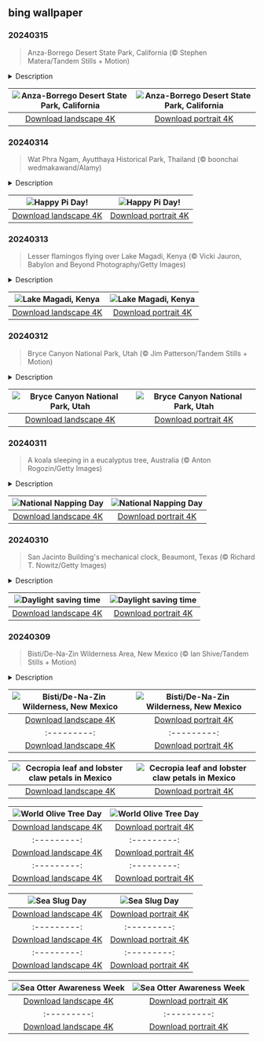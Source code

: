 ## bing wallpaper

### 20240315

> Anza-Borrego Desert State Park, California (© Stephen Matera/Tandem Stills + Motion)

<details>
<summary>Description</summary>

> The first day of spring may be just days away, but the season's wildflowers at California's largest state park—Anza-Borrego Desert State Park—are already here to say hello! Every spring, this barren desert floor undergoes a dramatic makeover. Flowers like heliotrope, brittlebush, and desert dandelion burst into a riot of bloom, creating a spectacle of color. For those seeking a more adventurous experience, this park has a lot to offer—from the mountains of the Peninsular Ranges and cactus-studded hills to slot canyons, badlands, and natural palm oases. In addition, as a designated International Dark Sky Park, it is an exceptional spot for stargazing. Beyond its natural wonders, the park, spanning over 600,000 acres, is also home to a rich cultural and historical legacy, including ancient pictographs, or rock paintings, from the Native American tribes that once lived here.
> 
> 
> 
> 

</details>

| ![Anza-Borrego Desert State Park, California](https://cn.bing.com/th?id=OHR.AnzaBorregoBloom_EN-US1951730180_UHD.jpg&pid=hp&w=400&h=224&rs=1&c=4) | ![Anza-Borrego Desert State Park, California](https://cn.bing.com/th?id=OHR.AnzaBorregoBloom_EN-US1951730180_1080x1920.jpg&pid=hp&w=155&h=315&rs=1&c=4) |
|:---------:|:---------:|
| [Download landscape 4K](https://cn.bing.com/th?id=OHR.AnzaBorregoBloom_EN-US1951730180_UHD.jpg) | [Download portrait 4K](https://cn.bing.com/th?id=OHR.AnzaBorregoBloom_EN-US1951730180_1080x1920.jpg) |

### 20240314

> Wat Phra Ngam, Ayutthaya Historical Park, Thailand (© boonchai wedmakawand/Alamy)

<details>
<summary>Description</summary>

> They say the only constant in life is change. In mathematics, however, there are many constants and today, we're celebrating perhaps the most famous of them all: pi. Represented by the symbol π, this tasty-sounding number is the ratio of a circle's circumference to its diameter, approximately 3.14159. Every March 14, mathematics fans across the world get baking to mark Pi Day with a pie. It began in 1988, when physicist Larry Shaw connected the date (3/14) with the first three digits of π. Today, mathematicians and enthusiasts celebrate Pi Day with pie eating and pi reciting. Did you know that when your clock strikes 1:59 today, you will be three decimal places closer to the real value of pi? Pi is everywhere, even in nature. Pictured here is a bodhi tree which has grown over an arch into the shape of the pi symbol at Wat Phra Ngam, a temple in Ayutthaya, Thailand. Whether you're a math geek or just in it for the treats, Pi Day is for everyone to enjoy!
> 
> 
> 
> 

</details>

| ![Happy Pi Day!](https://cn.bing.com/th?id=OHR.AyutthayaTree_EN-US1871119120_UHD.jpg&pid=hp&w=400&h=224&rs=1&c=4) | ![Happy Pi Day!](https://cn.bing.com/th?id=OHR.AyutthayaTree_EN-US1871119120_1080x1920.jpg&pid=hp&w=155&h=315&rs=1&c=4) |
|:---------:|:---------:|
| [Download landscape 4K](https://cn.bing.com/th?id=OHR.AyutthayaTree_EN-US1871119120_UHD.jpg) | [Download portrait 4K](https://cn.bing.com/th?id=OHR.AyutthayaTree_EN-US1871119120_1080x1920.jpg) |

### 20240313

> Lesser flamingos flying over Lake Magadi, Kenya (© Vicki Jauron, Babylon and Beyond Photography/Getty Images)

<details>
<summary>Description</summary>

> What an unearthly view! This aerial photograph shows a flamboyance of lesser flamingos against the backdrop of Lake Magadi in Kenya. The lesser flamingo is one of six species of flamingo, a bird known for its vibrant pink plumage and distinctive feeding behavior. They use their specialized beaks to filter algae near the water's surface and are often found in African soda lakes like Lake Magadi, which are brimming with cyanobacteria and algae for them to eat. The spectacle of thousands of these avian wonders congregating at the lake reveals the importance of these unique ecosystems.
> 
> 
> 
> 

</details>

| ![Lake Magadi, Kenya](https://cn.bing.com/th?id=OHR.MagadiFlamingos_EN-US1720896379_UHD.jpg&pid=hp&w=400&h=224&rs=1&c=4) | ![Lake Magadi, Kenya](https://cn.bing.com/th?id=OHR.MagadiFlamingos_EN-US1720896379_1080x1920.jpg&pid=hp&w=155&h=315&rs=1&c=4) |
|:---------:|:---------:|
| [Download landscape 4K](https://cn.bing.com/th?id=OHR.MagadiFlamingos_EN-US1720896379_UHD.jpg) | [Download portrait 4K](https://cn.bing.com/th?id=OHR.MagadiFlamingos_EN-US1720896379_1080x1920.jpg) |

### 20240312

> Bryce Canyon National Park, Utah (© Jim Patterson/Tandem Stills + Motion)

<details>
<summary>Description</summary>

> These fascinating red hoodoos of Bryce Canyon National Park in Utah are best explored on foot! The park's hiking trails guide you among the world's largest collection of hoodoos, which are rock spires formed by erosion. The horseshoe-shaped natural amphitheaters create a surreal landscape that changes with the play of sunlight. The area was initially inhabited by Native American tribes, including the Paiute people. Although there is no evidence of them having lived there permanently, Paiute Indians used the Paunsaugunt Plateau for seasonal hunting and gathering. Designated a national park in 1928, Bryce Canyon is dotted with several viewpoints like Inspiration Point, Yovimpa Point, and Rainbow Point, which offer panoramic vistas of the surrounding topography.
> 
> 
> 
> 

</details>

| ![Bryce Canyon National Park, Utah](https://cn.bing.com/th?id=OHR.BryceSnow_EN-US1471442313_UHD.jpg&pid=hp&w=400&h=224&rs=1&c=4) | ![Bryce Canyon National Park, Utah](https://cn.bing.com/th?id=OHR.BryceSnow_EN-US1471442313_1080x1920.jpg&pid=hp&w=155&h=315&rs=1&c=4) |
|:---------:|:---------:|
| [Download landscape 4K](https://cn.bing.com/th?id=OHR.BryceSnow_EN-US1471442313_UHD.jpg) | [Download portrait 4K](https://cn.bing.com/th?id=OHR.BryceSnow_EN-US1471442313_1080x1920.jpg) |

### 20240311

> A koala sleeping in a eucalyptus tree, Australia (© Anton Rogozin/Getty Images)

<details>
<summary>Description</summary>

> Feeling sluggish from the effects of daylight saving time? Don't worry, National Napping Day has you covered! This holiday, introduced in 1999 by Boston University professor William Anthony and his wife, Camille, promotes naps and their short-term benefits to mental alertness. Take a cue from today's image; this sleepy koala may inspire you to catch some Z's. These adorable Australian marsupials can sleep up to 20 hours a day, which helps them conserve the little energy they get from their eucalyptus-based diet. Koalas move slowly when awake, spend most of their time tucked into nooks in trees, and have a lower body temperature than other animals of their size. Let's find some time today to sneak off to a peaceful spot to experience the benefits of Napping Day.
> 
> 
> 
> 

</details>

| ![National Napping Day](https://cn.bing.com/th?id=OHR.SleepyKoala_EN-US1399776436_UHD.jpg&pid=hp&w=400&h=224&rs=1&c=4) | ![National Napping Day](https://cn.bing.com/th?id=OHR.SleepyKoala_EN-US1399776436_1080x1920.jpg&pid=hp&w=155&h=315&rs=1&c=4) |
|:---------:|:---------:|
| [Download landscape 4K](https://cn.bing.com/th?id=OHR.SleepyKoala_EN-US1399776436_UHD.jpg) | [Download portrait 4K](https://cn.bing.com/th?id=OHR.SleepyKoala_EN-US1399776436_1080x1920.jpg) |

### 20240310

> San Jacinto Building's mechanical clock, Beaumont, Texas (© Richard T. Nowitz/Getty Images)

<details>
<summary>Description</summary>

> Time is of the essence today: The second Sunday of March marks the start of daylight saving time. At 2 AM the clocks sprang forward one hour, meaning there will be an extra hour of daylight this evening. While Benjamin Franklin is often credited with inventing daylight saving, the first real proposal for changing the clocks came in 1895 from New Zealand entomologist George Hudson, who valued having more daylight so he could collect insects after work.
> 
> Daylight saving is now observed in about 70 countries around the world, with many places adjusting their clocks in March. The clock in today's image is in the San Jacinto Building in Beaumont, Texas, which was built in the 1920s. Each clock dial is 17 feet in diameter, so it must be quite a job to put the time forward for daylight saving!
> 
> 

</details>

| ![Daylight saving time](https://cn.bing.com/th?id=OHR.BeaumontClock_EN-US1267001824_UHD.jpg&pid=hp&w=400&h=224&rs=1&c=4) | ![Daylight saving time](https://cn.bing.com/th?id=OHR.BeaumontClock_EN-US1267001824_1080x1920.jpg&pid=hp&w=155&h=315&rs=1&c=4) |
|:---------:|:---------:|
| [Download landscape 4K](https://cn.bing.com/th?id=OHR.BeaumontClock_EN-US1267001824_UHD.jpg) | [Download portrait 4K](https://cn.bing.com/th?id=OHR.BeaumontClock_EN-US1267001824_1080x1920.jpg) |

### 20240309

> Bisti/De-Na-Zin Wilderness Area, New Mexico (© Ian Shive/Tandem Stills + Motion)

<details>
<summary>Description</summary>

> Time is the great transformer, changing the world and all of us. For instance, this New Mexico badland—the Bisti/De-Na-Zin Wilderness—was once a lush, tropical forest. Nearly 70 million years ago, instead of twisted terrains and towering spires, this place was home to an array of Late Cretaceous dinosaurs, including armored Ankylosaurs, duck-billed Hadrosaurs, and mighty Tyrannosaurs. Today, the area is filled with wonders of a different kind, rock formations that look more like sculptures than natural phenomena. Bisti/De-Na-Zin is named after Navajo words: Bisti means 'among the adobe formations,' and De-Na-Zin means 'standing crane,' a reference to nearby rock carvings of the bird. Visitors to the Four Corners region shouldn't miss out on this otherworldly landscape of shale and sandstone.
> 
> 
> 
> 

</details>

| ![Bisti/De-Na-Zin Wilderness, New Mexico](https://cn.bing.com/th?id=OHR.BistiBlue_EN-US1090853434_UHD.jpg&pid=hp&w=400&h=224&rs=1&c=4) | ![Bisti/De-Na-Zin Wilderness, New Mexico](https://cn.bing.com/th?id=OHR.BistiBlue_EN-US1090853434_1080x1920.jpg&pid=hp&w=155&h=315&rs=1&c=4) |
|:---------:|:---------:|
| [Download landscape 4K](https://cn.bing.com/th?id=OHR.BistiBlue_EN-US1090853434_UHD.jpg) | [Download portrait 4K](https://cn.bing.com/th?id=OHR.BistiBlue_EN-US1090853434_1080x1920.jpg) |WrightSculpture_EN-US2897504160_1080x1920.jpg) |) |.jpg) | [Download portrait 4K](https://cn.bing.com/th?id=OHR.HaghartsinMonastery_EN-US2523109486_1080x1920.jpg) |g.com/th?id=OHR.PeakDistrictNP_EN-US8094447567_1080x1920.jpg) |rait 4K](https://cn.bing.com/th?id=OHR.MarignyBeads_ZH-CN9346804869_1080x1920.jpg) |K](https://cn.bing.com/th?id=OHR.DeathValleySalt_EN-US1068737086_1080x1920.jpg) |N-US0948108910_1080x1920.jpg) |ing.com/th?id=OHR.EagleTree_EN-US8588984234_1080x1920.jpg) |d portrait 4K](https://cn.bing.com/th?id=OHR.SurfSanDiego_EN-US0761983664_1080x1920.jpg) |?id=OHR.CormorantBridge_EN-US1902862286_1080x1920.jpg) |om/th?id=OHR.AmericanWetlands_EN-US1844827155_1080x1920.jpg&pid=hp&w=155&h=315&rs=1&c=4) |
|:---------:|:---------:|
| [Download landscape 4K](https://cn.bing.com/th?id=OHR.AmericanWetlands_EN-US1844827155_UHD.jpg) | [Download portrait 4K](https://cn.bing.com/th?id=OHR.AmericanWetlands_EN-US1844827155_1080x1920.jpg) |9784_UHD.jpg) | [Download portrait 4K](https://cn.bing.com/th?id=OHR.RedPlanetDay_EN-US9693219784_1080x1920.jpg) |r claw is often cultivated as an ornamental plant for tropical gardens. Gardeners looking to attract birds love the Heliconia because its plentiful nectar draws hummingbirds to its downward-facing flowers. Those same flowers have special recognition in Bolivia as 'patujú,' the national flower, which appears on one of the country's flags.
> 
> 

</details>

| ![Cecropia leaf and lobster claw petals in Mexico](https://cn.bing.com/th?id=OHR.Cecropia_EN-US9602789937_UHD.jpg&pid=hp&w=400&h=224&rs=1&c=4) | ![Cecropia leaf and lobster claw petals in Mexico](https://cn.bing.com/th?id=OHR.Cecropia_EN-US9602789937_1080x1920.jpg&pid=hp&w=155&h=315&rs=1&c=4) |
|:---------:|:---------:|
| [Download landscape 4K](https://cn.bing.com/th?id=OHR.Cecropia_EN-US9602789937_UHD.jpg) | [Download portrait 4K](https://cn.bing.com/th?id=OHR.Cecropia_EN-US9602789937_1080x1920.jpg) |though olive trees do not grow very tall, usually no more than 30 feet, they live a very long time. One of the oldest known trees in the world, in Portugal, is believed to be 3,350 years old. Many live for millennia, their trunks growing thick and gnarled, and their branches bearing fruit century after century. As civilizations rise and fall around them, these hardy trees remain resilient and steadfast.
> 
> 

</details>

| ![World Olive Tree Day](https://cn.bing.com/th?id=OHR.OliveTreeDay_EN-US9460125670_UHD.jpg&pid=hp&w=400&h=224&rs=1&c=4) | ![World Olive Tree Day](https://cn.bing.com/th?id=OHR.OliveTreeDay_EN-US9460125670_1080x1920.jpg&pid=hp&w=155&h=315&rs=1&c=4) |
|:---------:|:---------:|
| [Download landscape 4K](https://cn.bing.com/th?id=OHR.OliveTreeDay_EN-US9460125670_UHD.jpg) | [Download portrait 4K](https://cn.bing.com/th?id=OHR.OliveTreeDay_EN-US9460125670_1080x1920.jpg) |pid=hp&w=155&h=315&rs=1&c=4) |
|:---------:|:---------:|
| [Download landscape 4K](https://cn.bing.com/th?id=OHR.MonksMound_EN-US9323884241_UHD.jpg) | [Download portrait 4K](https://cn.bing.com/th?id=OHR.MonksMound_EN-US9323884241_1080x1920.jpg) |](https://cn.bing.com/th?id=OHR.Calacas_EN-US6430903741_UHD.jpg) | [Download portrait 4K](https://cn.bing.com/th?id=OHR.Calacas_EN-US6430903741_1080x1920.jpg) |.com/th?id=OHR.SealRiver_EN-US6267835630_1080x1920.jpg&pid=hp&w=155&h=315&rs=1&c=4) |
|:---------:|:---------:|
| [Download landscape 4K](https://cn.bing.com/th?id=OHR.SealRiver_EN-US6267835630_UHD.jpg) | [Download portrait 4K](https://cn.bing.com/th?id=OHR.SealRiver_EN-US6267835630_1080x1920.jpg) |e a more fitting name. Someone call Terry.
> 
> 

</details>

| ![Sea Slug Day](https://cn.bing.com/th?id=OHR.SeaAngel_EN-US5531672696_UHD.jpg&pid=hp&w=400&h=224&rs=1&c=4) | ![Sea Slug Day](https://cn.bing.com/th?id=OHR.SeaAngel_EN-US5531672696_1080x1920.jpg&pid=hp&w=155&h=315&rs=1&c=4) |
|:---------:|:---------:|
| [Download landscape 4K](https://cn.bing.com/th?id=OHR.SeaAngel_EN-US5531672696_UHD.jpg) | [Download portrait 4K](https://cn.bing.com/th?id=OHR.SeaAngel_EN-US5531672696_1080x1920.jpg) |OHR.DarkSkyAcadia_EN-US6966527964_1080x1920.jpg) |.bing.com/th?id=OHR.GoldenJellyfish_EN-US6743816471_1080x1920.jpg&pid=hp&w=155&h=315&rs=1&c=4) |
|:---------:|:---------:|
| [Download landscape 4K](https://cn.bing.com/th?id=OHR.GoldenJellyfish_EN-US6743816471_UHD.jpg) | [Download portrait 4K](https://cn.bing.com/th?id=OHR.GoldenJellyfish_EN-US6743816471_1080x1920.jpg) |ng.com/th?id=OHR.LastDollarRoad_EN-US7923638318_UHD.jpg&pid=hp&w=400&h=224&rs=1&c=4) | ![First day of autumn](https://cn.bing.com/th?id=OHR.LastDollarRoad_EN-US7923638318_1080x1920.jpg&pid=hp&w=155&h=315&rs=1&c=4) |
|:---------:|:---------:|
| [Download landscape 4K](https://cn.bing.com/th?id=OHR.LastDollarRoad_EN-US7923638318_UHD.jpg) | [Download portrait 4K](https://cn.bing.com/th?id=OHR.LastDollarRoad_EN-US7923638318_1080x1920.jpg) |ppers who hunted otters to near extinction before they were protected by law. Although sea otter populations have rebounded, they are still considered endangered. Otters live along the Pacific Coast of North America, from California up to Alaska. Although they can walk on land, they almost never find the need or desire to, even when it's nap time. When they're ready for a snooze, they'll raft up, wrap themselves in a strand of kelp to keep them from drifting away, and recline on the world's biggest waterbed.

</details>

| ![Sea Otter Awareness Week](https://cn.bing.com/th?id=OHR.SitkaOtters_EN-US7714053956_UHD.jpg&pid=hp&w=400&h=224&rs=1&c=4) | ![Sea Otter Awareness Week](https://cn.bing.com/th?id=OHR.SitkaOtters_EN-US7714053956_1080x1920.jpg&pid=hp&w=155&h=315&rs=1&c=4) |
|:---------:|:---------:|
| [Download landscape 4K](https://cn.bing.com/th?id=OHR.SitkaOtters_EN-US7714053956_UHD.jpg) | [Download portrait 4K](https://cn.bing.com/th?id=OHR.SitkaOtters_EN-US7714053956_1080x1920.jpg) |oo_EN-US7569665443_UHD.jpg&pid=hp&w=400&h=224&rs=1&c=4) | ![World Bamboo Day](https://cn.bing.com/th?id=OHR.ArashiyamaBamboo_EN-US7569665443_1080x1920.jpg&pid=hp&w=155&h=315&rs=1&c=4) |
|:---------:|:---------:|
| [Download landscape 4K](https://cn.bing.com/th?id=OHR.ArashiyamaBamboo_EN-US7569665443_UHD.jpg) | [Download portrait 4K](https://cn.bing.com/th?id=OHR.ArashiyamaBamboo_EN-US7569665443_1080x1920.jpg) |